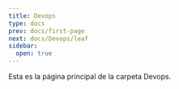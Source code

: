 ```yaml
---
title: Devops
type: docs
prev: docs/first-page
next: docs/Devops/leaf
sidebar:
  open: true
---
```


Esta es la página principal de la carpeta Devops.
